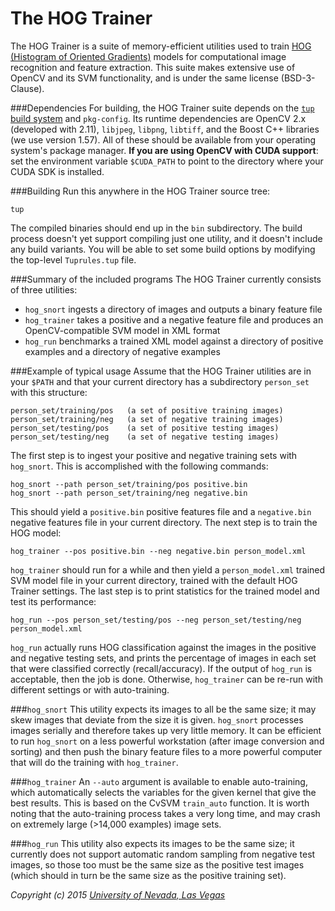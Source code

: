 The HOG Trainer
===============

The HOG Trainer is a suite of memory-efficient utilities used to train [HOG (Histogram of Oriented Gradients)][1] models for computational image recognition and feature extraction. This suite makes extensive use of OpenCV and its SVM functionality, and is under the same license (BSD-3-Clause).

###Dependencies
For building, the HOG Trainer suite depends on the [`tup` build system](http://gittup.org/tup/) and `pkg-config`. Its runtime dependencies are OpenCV 2.x (developed with 2.11), `libjpeg`, `libpng`, `libtiff`, and the Boost C++ libraries (we use version 1.57). All of these should be available from your operating system's package manager. **If you are using OpenCV with CUDA support**: set the environment variable `$CUDA_PATH` to point to the directory where your CUDA SDK is installed.

###Building
Run this anywhere in the HOG Trainer source tree:
```
tup
```
The compiled binaries should end up in the `bin` subdirectory. The build process doesn't yet support compiling just one utility, and it doesn't include any build variants. You will be able to set some build options by modifying the top-level `Tuprules.tup` file.

###Summary of the included programs
The HOG Trainer currently consists of three utilities:
* `hog_snort` ingests a directory of images and outputs a binary feature file
* `hog_trainer` takes a positive and a negative feature file and produces an OpenCV-compatible SVM model in XML format
* `hog_run` benchmarks a trained XML model against a directory of positive examples and a directory of negative examples

###Example of typical usage
Assume that the HOG Trainer utilities are in your `$PATH` and that your current directory has a subdirectory `person_set` with this structure:
```
person_set/training/pos   (a set of positive training images)
person_set/training/neg   (a set of negative training images)
person_set/testing/pos    (a set of positive testing images)
person_set/testing/neg    (a set of negative testing images)
```
The first step is to ingest your positive and negative training sets with `hog_snort`. This is accomplished with the following commands:
```
hog_snort --path person_set/training/pos positive.bin
hog_snort --path person_set/training/neg negative.bin
```
This should yield a `positive.bin` positive features file and a `negative.bin` negative features file in your current directory. The next step is to train the HOG model:
```
hog_trainer --pos positive.bin --neg negative.bin person_model.xml
```
`hog_trainer` should run for a while and then yield a `person_model.xml` trained SVM model file in your current directory, trained with the default HOG Trainer settings. The last step is to print statistics for the trained model and test its performance:
```
hog_run --pos person_set/testing/pos --neg person_set/testing/neg person_model.xml
```
`hog_run` actually runs HOG classification against the images in the positive and negative testing sets, and prints the percentage of images in each set that were classified correctly (recall/accuracy). If the output of `hog_run` is acceptable, then the job is done. Otherwise, `hog_trainer` can be re-run with different settings or with auto-training.

###`hog_snort`
This utility expects its images to all be the same size; it may skew images that deviate from the size it is given. `hog_snort` processes images serially and therefore takes up very little memory. It can be efficient to run `hog_snort` on a less powerful workstation (after image conversion and sorting) and then push the binary feature files to a more powerful computer that will do the training with `hog_trainer`.

###`hog_trainer`
An `--auto` argument is available to enable auto-training, which automatically selects the variables for the given kernel that give the best results. This is based on the CvSVM `train_auto` function. It is worth noting that the auto-training process takes a very long time, and may crash on extremely large (>14,000 examples) image sets.

###`hog_run`
This utility also expects its images to be the same size; it currently does not support automatic random sampling from negative test images, so those too must be the same size as the positive test images (which should in turn be the same size as the positive training set).

*Copyright (c) 2015 [University of Nevada, Las Vegas]*

[1]: http://en.wikipedia.org/wiki/Histogram_of_oriented_gradients
[University of Nevada, Las Vegas]: http://www.unlv.edu/
